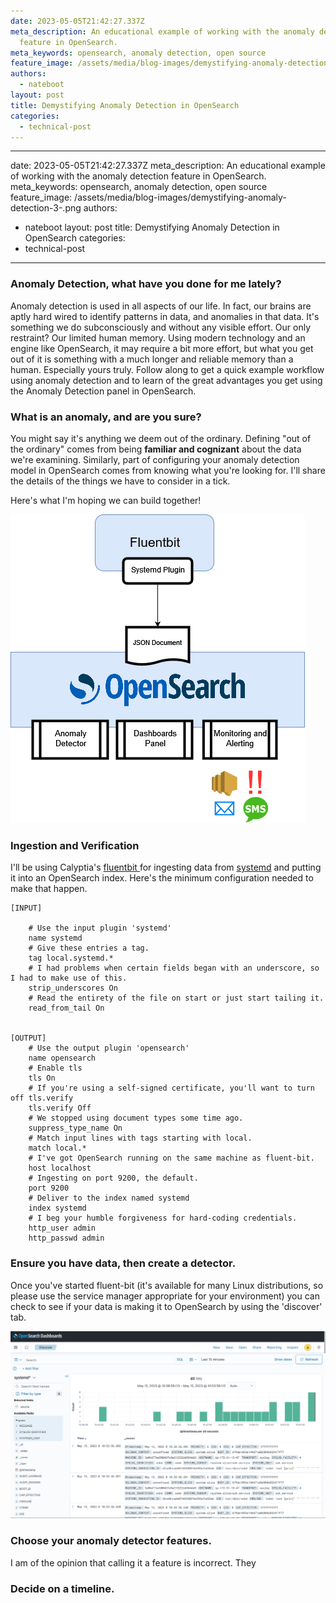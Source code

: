 ```yaml
---
date: 2023-05-05T21:42:27.337Z
meta_description: An educational example of working with the anomaly detection
  feature in OpenSearch.
meta_keywords: opensearch, anomaly detection, open source
feature_image: /assets/media/blog-images/demystifying-anomaly-detection-3-.png
authors:
  - nateboot
layout: post
title: Demystifying Anomaly Detection in OpenSearch
categories:
  - technical-post
---
```

- - -

date: 2023-05-05T21:42:27.337Z
meta_description: An educational example of working with the anomaly detection
  feature in OpenSearch.
meta_keywords: opensearch, anomaly detection, open source
feature_image: /assets/media/blog-images/demystifying-anomaly-detection-3-.png
authors:

* nateboot
  layout: post
  title: Demystifying Anomaly Detection in OpenSearch
  categories:
* technical-post

- - -

### Anomaly Detection, what have you done for me lately?

Anomaly detection is used in all aspects of our life. In fact, our brains are aptly hard wired to identify patterns in data, and anomalies in that data. It's something we do subconsciously and without any visible effort. Our only restraint? Our limited human memory. Using modern technology and an engine like OpenSearch, it may require a bit more effort, but what you get out of it is something with a much longer and reliable memory than a human. Especially yours truly. Follow along to get a quick example workflow using anomaly detection and to learn of the great advantages you get using the Anomaly Detection panel in OpenSearch. 

### What is an anomaly, and are you sure?

You might say it's anything we deem out of the ordinary.  Defining "out of the ordinary" comes from being **familiar and cognizant** about the data we're examining. Similarly, part of configuring your anomaly detection model in OpenSearch comes from knowing what you're looking for. I'll share the details of the things we have to consider in a tick. 

Here's what I'm hoping we can build together!

![anomaly detection workflow diagram](/assets/media/blog-images/demystifying-anomaly-detection-3-.png "anomaly detection workflow diagram")

### Ingestion and Verification

I'll be using Calyptia's [fluentbit ](https://fluentbit.io/)for ingesting data from [systemd](https://systemd.io) and putting it into an OpenSearch index. Here's the minimum configuration needed to make that happen. 

```
[INPUT]

    # Use the input plugin 'systemd'
    name systemd
    # Give these entries a tag.
    tag local.systemd.*
    # I had problems when certain fields began with an underscore, so I had to make use of this. 
    strip_underscores On
    # Read the entirety of the file on start or just start tailing it.
    read_from_tail On


[OUTPUT]
    # Use the output plugin 'opensearch'
    name opensearch
    # Enable tls
    tls On
    # If you're using a self-signed certificate, you'll want to turn off tls.verify
    tls.verify Off
    # We stopped using document types some time ago. 
    suppress_type_name On
    # Match input lines with tags starting with local.
    match local.*
    # I've got OpenSearch running on the same machine as fluent-bit. 
    host localhost
    # Ingesting on port 9200, the default. 
    port 9200
    # Deliver to the index named systemd
    index systemd
    # I beg your humble forgiveness for hard-coding credentials. 
    http_user admin
    http_passwd admin
```

### Ensure you have data, then create a detector.

Once you've started fluent-bit (it's available for many Linux distributions, so please use the service manager appropriate for your environment) you can check to see if your data is making it to OpenSearch by using the 'discover' tab. 

![opensearch discovery tab](/assets/media/blog-images/discover_tab.png "opensearch discovery tab")

### Choose your anomaly detector features.

I am of the opinion that calling it a feature is incorrect. They

### Decide on a timeline.